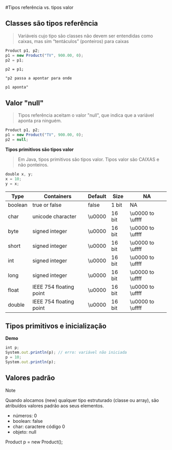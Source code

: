 #Tipos referência vs. tipos valor
## Classes são tipos referência
> Variáveis cujo tipo são classes não devem ser entendidas como caixas, mas sim “tentáculos” (ponteiros) para caixas
~~~Javascript
Product p1, p2;
p1 = new Product("TV", 900.00, 0);
p2 = p1;
~~~
`p2 = p1;`


`"p2 passa a apontar para onde`


`p1 aponta"`


## Valor "null"
> Tipos referência aceitam o valor "null", que indica que a variável aponta pra ninguém.
~~~Javascript 
Product p1, p2;
p1 = new Product("TV", 900.00, 0);
p2 = null;
~~~

**Tipos primitivos são tipos valor**
> Em Java, tipos primitivos são tipos valor. Tipos valor são CAIXAS e não ponteiros. 
~~~Javascript
double x, y;
x = 10;
y = x;
~~~


|Type | Containers |Default | Size |NA |
| ------------- | ------------- |------------- |------------- |------------- |
| boolean  | true or false| false|1 bit |NA |
| char  | unicode character|\u0000 |16 bit |\u0000 to \uffff |
| byte  | signed integer  |\u0000 |16 bit |\u0000 to \uffff |
| short  | signed integer  |\u0000 |16 bit |\u0000 to \uffff |
| int  | signed integer  |\u0000 |16 bit |\u0000 to \uffff |
| long  | signed integer  |\u0000 |16 bit |\u0000 to \uffff |
| float   | IEEE 754 floating point  |\u0000 |16 bit |\u0000 to \uffff |
| double  | IEEE 754 floating point   |\u0000 |16 bit |\u0000 to \uffff |


## Tipos primitivos e inicialização
**Demo**


~~~Javascript
int p;
System.out.println(p); // erro: variável não iniciada
p = 10;
System.out.println(p);
~~~


## Valores padrão
> [!NOTE]
> Quando alocamos (new) qualquer tipo estruturado (classe ou array), são atribuídos valores padrão aos seus elementos.

* números: 0
* boolean: false
* char: caractere código 0
* objeto: null


Product p = new Product();